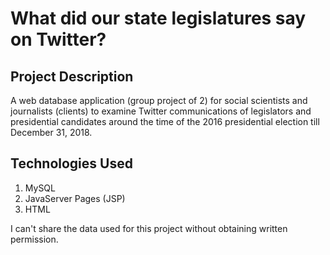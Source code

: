 # What did our state legislatures say on Twitter?

## Project Description

A web database application (group project of 2) for social scientists and journalists (clients) to examine Twitter communications of legislators and presidential candidates around the time of the 2016 presidential election till December 31, 2018. 


## Technologies Used

1. MySQL
2. JavaServer Pages (JSP)
3. HTML

I can't share the data used for this project without obtaining written permission.
